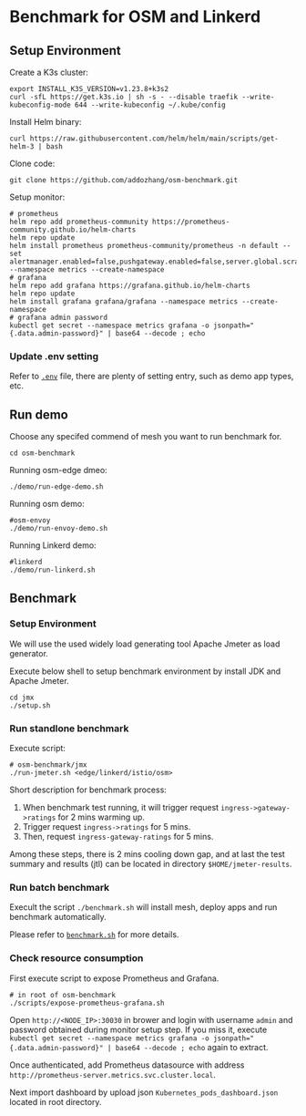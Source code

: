 # Benchmark for OSM and Linkerd

## Setup Environment

Create a K3s cluster:

```shell
export INSTALL_K3S_VERSION=v1.23.8+k3s2
curl -sfL https://get.k3s.io | sh -s - --disable traefik --write-kubeconfig-mode 644 --write-kubeconfig ~/.kube/config
```

Install Helm binary:

```shell
curl https://raw.githubusercontent.com/helm/helm/main/scripts/get-helm-3 | bash
```

Clone code:

```shell
git clone https://github.com/addozhang/osm-benchmark.git
```

Setup monitor:

```shell
# prometheus
helm repo add prometheus-community https://prometheus-community.github.io/helm-charts
helm repo update
helm install prometheus prometheus-community/prometheus -n default --set alertmanager.enabled=false,pushgateway.enabled=false,server.global.scrape_interval=10s --namespace metrics --create-namespace
# grafana
helm repo add grafana https://grafana.github.io/helm-charts
helm repo update
helm install grafana grafana/grafana --namespace metrics --create-namespace
# grafana admin password
kubectl get secret --namespace metrics grafana -o jsonpath="{.data.admin-password}" | base64 --decode ; echo
```

### Update .env setting

Refer to [`.env`](./.env) file, there are plenty of setting entry, such as demo app types, etc.

## Run demo

Choose any specifed commend of mesh you want to run benchmark for.

```shell
cd osm-benchmark
```

Running osm-edge dmeo:

```shell
./demo/run-edge-demo.sh
```

Running osm demo:

```shell
#osm-envoy
./demo/run-envoy-demo.sh
```

Running Linkerd demo:

```shell
#linkerd
./demo/run-linkerd.sh
```

## Benchmark

### Setup Environment

We will use the used widely load generating tool Apache Jmeter as load generator.

Execute below shell to setup benchmark environment by install JDK and Apache Jmeter.

```shell
cd jmx
./setup.sh
```

### Run standlone benchmark

Execute script:

```shell
# osm-benchmark/jmx
./run-jmeter.sh <edge/linkerd/istio/osm>
```

Short description for benchmark process:

1. When benchmark test running, it will trigger request `ingress->gateway->ratings` for 2 mins warming up.
2. Trigger request `ingress->ratings` for 5 mins.
3. Then, request `ingress-gateway-ratings` for 5 mins.

Among these steps, there is 2 mins cooling down gap, and at last the test summary and results (jtl) can be located in directory `$HOME/jmeter-results`.

### Run batch benchmark

Execult the script `./benchmark.sh` will install mesh, deploy apps and run benchmark automatically.

Please refer to [`benchmark.sh`](./benchmark.sh) for more details.

### Check resource consumption

First execute script to expose Prometheus and Grafana.

```shell
# in root of osm-benchmark
./scripts/expose-prometheus-grafana.sh
```

Open `http://<NODE_IP>:30030` in brower and login with username `admin` and password obtained during monitor setup step. If you miss it, execute `kubectl get secret --namespace metrics grafana -o jsonpath="{.data.admin-password}" | base64 --decode ; echo` again to extract.

Once authenticated, add Prometheus datasource with address `http://prometheus-server.metrics.svc.cluster.local`.

Next import dashboard by upload json `Kubernetes_pods_dashboard.json` located in root directory.